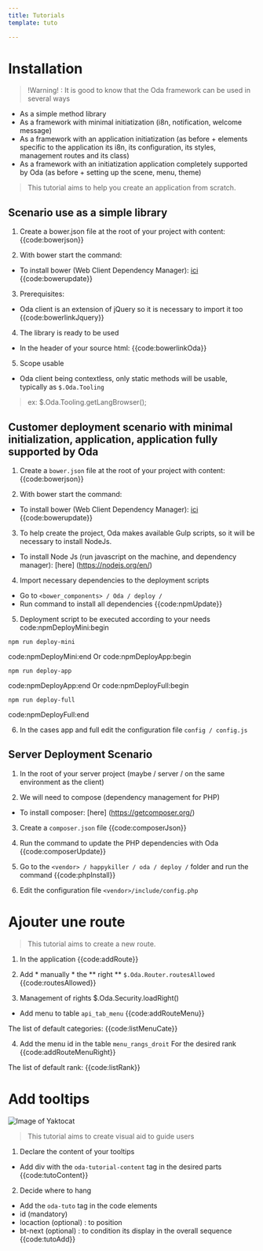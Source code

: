 ```yaml
---
title: Tutorials
template: tuto

---
```


# Installation

> !Warning! : It is good to know that the Oda framework can be used in several ways

- As a simple method library
- As a framework with minimal initiatization (i8n, notification, welcome message)
- As a framework with an application initiatization (as before + elements specific to the application its i8n, its configuration, its styles, management routes and its class)
- As a framework with an initiatization application completely supported by Oda (as before + setting up the scene, menu, theme)

> This tutorial aims to help you create an application from scratch.

## Scenario use as a simple library

1. Create a bower.json file at the root of your project with content:
{{code:bowerjson}}

2. With bower start the command:
* To install bower (Web Client Dependency Manager): [ici](http://bower.io/#install-bower)
{{code:bowerupdate}}

3. Prerequisites:
* Oda client is an extension of jQuery so it is necessary to import it too
{{code:bowerlinkJquery}}

4. The library is ready to be used
* In the header of your source html:
{{code:bowerlinkOda}}

5. Scope usable
* Oda client being contextless, only static methods will be usable, typically as `$.Oda.Tooling`
> ex: $.Oda.Tooling.getLangBrowser();

## Customer deployment scenario with minimal initialization, application, application fully supported by Oda

1. Create a `bower.json` file at the root of your project with content:
{{code:bowerjson}}

2. With bower start the command:
* To install bower (Web Client Dependency Manager): [ici](http://bower.io/#install-bower)
{{code:bowerupdate}}

3. To help create the project, Oda makes available Gulp scripts, so it will be necessary to install NodeJs.
* To install Node Js (run javascript on the machine, and dependency manager): [here] (https://nodejs.org/en/)

4. Import necessary dependencies to the deployment scripts
* Go to `<bower_components> / Oda / deploy /`
* Run command to install all dependencies
{{code:npmUpdate}}

5. Deployment script to be executed according to your needs
code:npmDeployMini:begin
```
npm run deploy-mini
```
code:npmDeployMini:end
Or
code:npmDeployApp:begin
```
npm run deploy-app
```
code:npmDeployApp:end
Or
code:npmDeployFull:begin
```
npm run deploy-full
```
code:npmDeployFull:end

6. In the cases app and full edit the configuration file `config / config.js`

## Server Deployment Scenario

1. In the root of your server project (maybe / server / on the same environment as the client)

2. We will need to compose (dependency management for PHP)
* To install composer: [here] (https://getcomposer.org/)

3. Create a `composer.json` file
{{code:composerJson}}

4. Run the command to update the PHP dependencies with Oda
{{code:composerUpdate}}

5. Go to the `<vendor> / happykiller / oda / deploy /` folder and run the command
{{code:phpInstall}}

6. Edit the configuration file `<vendor>/include/config.php`

# Ajouter une route

> This tutorial aims to create a new route.

1. In the application
{{code:addRoute}}

2. Add * manually * the ** right ** `$.Oda.Router.routesAllowed`
{{code:routesAllowed}}

3. Management of rights $.Oda.Security.loadRight()
* Add menu to table `api_tab_menu`
{{code:addRouteMenu}}

The list of default categories:
{{code:listMenuCate}}

4. Add the menu id in the table `menu_rangs_droit` For the desired rank
{{code:addRouteMenuRight}}

The list of default rank:
{{code:listRank}}

# Add tooltips

![Image of Yaktocat](../assets/img/tuto.gif)

> This tutorial aims to create visual aid to guide users

1. Declare the content of your tooltips
* Add div with the `oda-tutorial-content` tag in the desired parts
{{code:tutoContent}}  

2. Decide where to hang
* Add the `oda-tuto` tag in the code elements
* id (mandatory)
* locaction (optional) : to position
* bt-next (optional) : to condition its display in the overall sequence
{{code:tutoAdd}}
